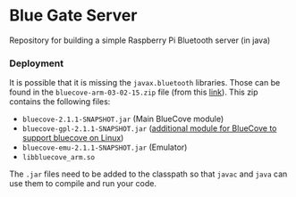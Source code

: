 # Blue Gate Server

Repository for building a simple Raspberry Pi Bluetooth server (in java)


### Deployment

It is possible that it is missing the `javax.bluetooth` libraries. Those can be found in the `bluecove-arm-03-02-15.zip` file (from this [link](https://lukealderton.com/media/1002/bluecove-arm-03-02-15.zip)). This zip contains the following files:

 * `bluecove-2.1.1-SNAPSHOT.jar` (Main BlueCove module)
 * `bluecove-gpl-2.1.1-SNAPSHOT.jar` ([additional module for BlueCove to support bluecove on Linux](http://www.bluecove.org/bluecove-gpl/))
 * `bluecove-emu-2.1.1-SNAPSHOT.jar` (Emulator)
 * `libbluecove_arm.so`


The `.jar` files need to be added to the classpath so that `javac` and `java` can use them to compile and run your code.
